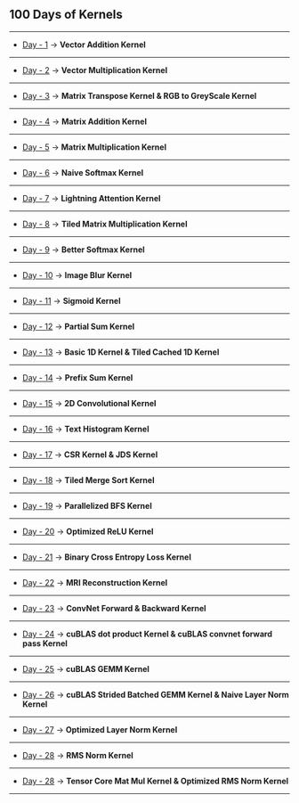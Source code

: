 ## 100 Days of Kernels

---

* [Day - 1](https://github.com/SwekeR-463/100kernels/blob/master/day01/notes.md) -> **Vector Addition Kernel**

---

* [Day - 2](https://github.com/SwekeR-463/100kernels/blob/master/day02/notes.md) -> **Vector Multiplication Kernel**

---

* [Day - 3](https://github.com/SwekeR-463/100kernels/blob/master/day03/notes.md) -> **Matrix Transpose Kernel & RGB to GreyScale Kernel**

---

* [Day - 4](https://github.com/SwekeR-463/100kernels/blob/master/day04/notes.md) -> **Matrix Addition Kernel**

---

* [Day - 5](https://github.com/SwekeR-463/100kernels/blob/master/day05/notes.md) -> **Matrix Multiplication Kernel**

---

* [Day - 6](https://github.com/SwekeR-463/100kernels/blob/master/day06/notes.md) -> **Naive Softmax Kernel**

---

* [Day - 7](https://github.com/SwekeR-463/100kernels/blob/master/day07/notes.md) -> **Lightning Attention Kernel**

---

* [Day - 8](https://github.com/SwekeR-463/100kernels/blob/master/day08/notes.md) -> **Tiled Matrix Multiplication Kernel**

---

* [Day - 9](https://github.com/SwekeR-463/100kernels/blob/master/day09/notes.md) -> **Better Softmax Kernel**

---

* [Day - 10](https://github.com/SwekeR-463/100kernels/blob/master/day10/notes.md) -> **Image Blur Kernel**

---

* [Day - 11](https://github.com/SwekeR-463/100kernels/blob/master/day11/notes.md) -> **Sigmoid Kernel**

---

* [Day - 12](https://github.com/SwekeR-463/100kernels/blob/master/day12/notes.md) -> **Partial Sum Kernel**

---

* [Day - 13](https://github.com/SwekeR-463/100kernels/blob/master/day13/notes.md) -> **Basic 1D Kernel & Tiled Cached 1D Kernel**

---

* [Day - 14](https://github.com/SwekeR-463/100kernels/blob/master/day14/notes.md) -> **Prefix Sum Kernel**

---

* [Day - 15](https://github.com/SwekeR-463/100kernels/blob/master/day15/notes.md) -> **2D Convolutional Kernel**

---

* [Day - 16](https://github.com/SwekeR-463/100kernels/blob/master/day16/notes.md) -> **Text Histogram Kernel**

---

* [Day - 17](https://github.com/SwekeR-463/100kernels/blob/master/day17/notes.md) -> **CSR Kernel & JDS Kernel**

---

* [Day - 18](https://github.com/SwekeR-463/100kernels/blob/master/day18/notes.md) -> **Tiled Merge Sort Kernel**

---

* [Day - 19](https://github.com/SwekeR-463/100kernels/blob/master/day19/notes.md) -> **Parallelized BFS Kernel**

---

* [Day - 20](https://github.com/SwekeR-463/100kernels/blob/master/day20/notes.md) -> **Optimized ReLU Kernel**

---

* [Day - 21](https://github.com/SwekeR-463/100kernels/blob/master/day21/notes.md) -> **Binary Cross Entropy Loss Kernel**

---

* [Day - 22](https://github.com/SwekeR-463/100kernels/blob/master/day22/notes.md) -> **MRI Reconstruction Kernel**

---

* [Day - 23](https://github.com/SwekeR-463/100kernels/blob/master/day23/notes.md) -> **ConvNet Forward & Backward Kernel**

---

* [Day - 24](https://github.com/SwekeR-463/100kernels/blob/master/day24) -> **cuBLAS dot product Kernel & cuBLAS convnet forward pass Kernel**

---

* [Day - 25](https://github.com/SwekeR-463/100kernels/blob/master/day25) -> **cuBLAS GEMM Kernel**

---

* [Day - 26](https://github.com/SwekeR-463/100kernels/blob/master/day26/notes.md) -> **cuBLAS Strided Batched GEMM Kernel & Naive Layer Norm Kernel**

---

* [Day - 27](https://github.com/SwekeR-463/100kernels/blob/master/day27/notes.md) -> **Optimized Layer Norm Kernel**

---

* [Day - 28](https://github.com/SwekeR-463/100kernels/blob/master/day28/notes.md) -> **RMS Norm Kernel**

---

* [Day - 28](https://github.com/SwekeR-463/100kernels/blob/master/day29/tc.cu) -> **Tensor Core Mat Mul Kernel & Optimized RMS Norm Kernel**

---